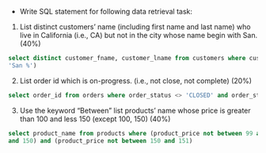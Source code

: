 * Write SQL statement for following data retrieval task:

1. List distinct customers’ name (including first name and last name) who live in California (i.e., CA) but not in the city whose name begin with San. (40%)
```sql
select distinct customer_fname, customer_lname from customers where customer_state = 'CA' and (customer_city not like
'San %')
```

2. List order id which is on-progress. (i.e., not close, not complete) (20%)
```sql
select order_id from orders where order_status <> 'CLOSED' and order_status <> 'COMPLETE'
```

3. Use the keyword “Between” list products’ name whose price is greater than 100 and less 150 (except 100, 150) (40%)
```sql
select product_name from products where (product_price not between 99 and 100) and (product_price between 100
and 150) and (product_price not between 150 and 151)
```
